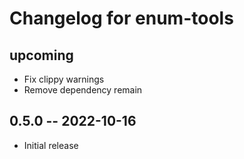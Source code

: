 # Changelog for enum-tools

## upcoming

* Fix clippy warnings
* Remove dependency remain

## 0.5.0 -- 2022-10-16

* Initial release
